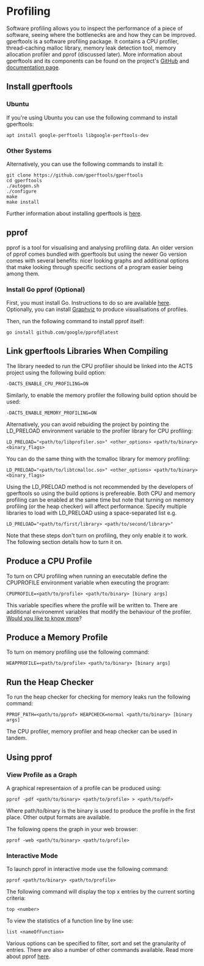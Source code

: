 # Profiling

Software profiling allows you to inspect the performance of a piece of software, seeing where the bottlenecks are and how they can be improved.
gperftools is a software profiling package. It contains a CPU profiler, thread-caching malloc library, memory leak detection tool, memory allocation profiler and pprof (discussed later). More information about gperftools and its components can be found on the project's [GitHub](https://github.com/gperftools/gperftools) and [documentation page](https://gperftools.github.io/gperftools/).

## Install gperftools

### Ubuntu

If you're using Ubuntu you can use the following command to install gperftools:

```
apt install google-perftools libgoogle-perftools-dev
```

### Other Systems

Alternatively, you can use the following commands to install it:

```
git clone https://github.com/gperftools/gperftools
cd gperftools
./autogen.sh
./configure
make
make install
```

Further information about installing gperftools is [here](https://github.com/gperftools/gperftools/blob/master/INSTALL).

## pprof

pprof is a tool for visualising and analysing profiling data.
An older version of pprof comes bundled with gperftools but using the newer Go version comes with several benefits: nicer looking graphs and additional options that make looking through specific sections of a program easier being among them.

### Install Go pprof (Optional)

First, you must install Go. Instructions to do so are available [here](https://go.dev/doc/install).
Optionally, you can install [Graphviz](http://www.graphviz.org/download/) to produce visualisations of profiles.

Then, run the following command to install pprof itself:

```
go install github.com/google/pprof@latest
```

## Link gperftools Libraries When Compiling

The library needed to run the CPU profilier should be linked into the ACTS project using the following build option:

```
-DACTS_ENABLE_CPU_PROFILING=ON
```

Similarly, to enable the memory profiler the following build option should be used:

```
-DACTS_ENABLE_MEMORY_PROFILING=ON
```

Alternatively, you can avoid rebuiding the project by pointing the LD_PRELOAD environment variable to the profiler library for CPU profiling:

```
LD_PRELOAD="<path/to/libprofiler.so>" <other_options> <path/to/binary> <binary_flags>
```

You can do the same thing with the tcmalloc library for memory profiling:

```
LD_PRELOAD="<path/to/libtcmalloc.so>" <other_options> <path/to/binary> <binary_flags>
```

Using the LD_PRELOAD method is not recommended by the developers of gperftools so using the build options is prefereable. Both CPU and memory profiling can be enabled at the same time but note that turning on memory profiling (or the heap checker) will affect performance.
Specify multiple libraries to load with LD_PRELOAD using a space-separated list e.g.

```
LD_PRELOAD="<path/to/first/library> <path/to/second/library>"
```

Note that these steps don't turn on profiling, they only enable it to work. The following section details how to turn it on.

## Produce a CPU Profile

To turn on CPU profiling when running an executable define the CPUPROFILE environment variable when executing the program:

```
CPUPROFILE=<path/to/profile> <path/to/binary> [binary args]
```

This variable specifies where the profile will be written to.
There are additional environemnt variables that modify the behaviour of the profiler.
[Would you like to know more](https://github.com/gperftools/gperftools)?

## Produce a Memory Profile

To turn on memory profiling use the following command:

```
HEAPPROFILE=<path/to/profile> <path/to/binary> [binary args]
```

## Run the Heap Checker

To run the heap checker for checking for memory leaks run the following command:

```
PPROF_PATH=<path/to/pprof> HEAPCHECK=normal <path/to/binary> [binary args]
```

The CPU profiler, memory profiler and heap checker can be used in tandem.

## Using pprof

### View Profile as a Graph

A graphical representaion of a profile can be produced using:

```
pprof -pdf <path/to/binary> <path/to/profile> > <path/to/pdf>
```

Where path/to/binary is the binary is used to produce the profile in the first place.
Other output formats are available.

The following opens the graph in your web browser:

```
pprof -web <path/to/binary> <path/to/profile>
```

### Interactive Mode

To launch pprof in interactive mode use the following command:

```
pprof <path/to/binary> <path/to/profile>
```

The following command will display the top x entries by the current sorting criteria:

```
top <number>
```

To view the statistics of a function line by line use:

```
list <nameOfFunction>
```

Various options can be specified to filter, sort and set the granularity of entries.
There are also a number of other commands available.
Read more about pprof [here](https://github.com/google/pprof).

